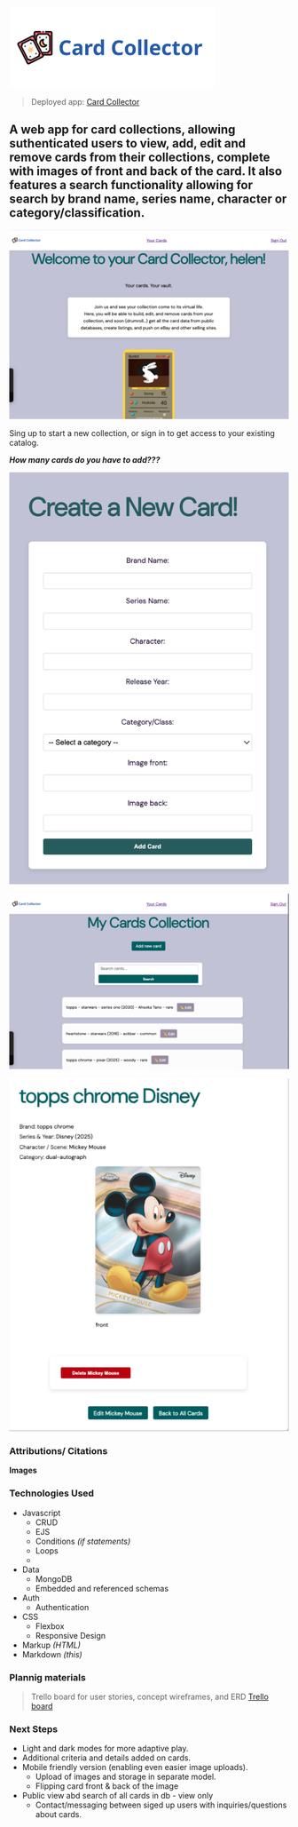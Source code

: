 
![Card Collector Logo](public/assets/CardCollector-logo.png)

>Deployed app: [Card Collector][site]

[site]:https://card-collector-e1a14b1cbdcb.herokuapp.com/

## A web app for card collections, allowing suthenticated users to view, add, edit and remove cards from their collections, complete with images of front and back of the card. It also features a search functionality allowing for search by brand name, series name, character or category/classification. 


![Screenshot of app's landing page](/public/assets/homepage.png "landing page")

Sing up to start a new collection, or sign in to get access to your existing catalog. 

**_How many cards do you have to add???_**

![Screenshot of add new card](/public/assets/add-card.png "Add new card")

![Screenshot of index/all cards view](/public/assets/card-collection-index.png "Index-cards collection")

![Screenshot of a single card view](/public/assets/Show-page.png "Single card page")


### Attributions/ Citations
**Images** 


### Technologies Used
* Javascript
     * CRUD 
     * EJS 
     * Conditions *(if statements)*
     * Loops
     * 
* Data
     * MongoDB
     * Embedded and referenced schemas
* Auth 
     * Authentication
* CSS
    * Flexbox
    * Responsive Design
*  Markup *(HTML)*
* Markdown *(this)*

### Plannig materials
> Trello board for user stories, concept wireframes, and ERD [Trello board][site]

[site]: https://trello.com/invite/b/68c1ce92668586df9e7d5ba5/ATTI053bad1eccdc6697373c0f40c671587936FFD920/card-collector-planning


### Next Steps
* Light and dark modes for more adaptive play.  
* Additional criteria and details added on cards. 
* Mobile friendly version (enabling even easier image uploads).
    * Upload of images and storage in separate model.
    * Flipping card front & back of the image
* Public view abd search of all cards in db - view only
    * Contact/messaging between siged up users with inquiries/questions about cards.